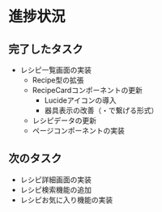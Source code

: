 # 進捗状況

## 完了したタスク
- レシピ一覧画面の実装
  - Recipe型の拡張
  - RecipeCardコンポーネントの更新
    - Lucideアイコンの導入
    - 器具表示の改善（・で繋げる形式）
  - レシピデータの更新
  - ページコンポーネントの実装

## 次のタスク
- レシピ詳細画面の実装
- レシピ検索機能の追加
- レシピお気に入り機能の実装
